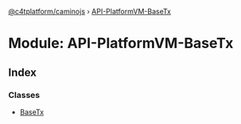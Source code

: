 [@c4tplatform/caminojs](../api.md) › [API-PlatformVM-BaseTx](api_platformvm_basetx.md)

# Module: API-PlatformVM-BaseTx

## Index

### Classes

* [BaseTx](../classes/api_platformvm_basetx.basetx.md)
